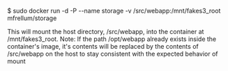 $ sudo docker run -d -P --name storage -v /src/webapp:/mnt/fakes3_root mfrellum/storage

This will mount the host directory, /src/webapp, into the container at /mnt/fakes3_root.
Note: If the path /opt/webapp already exists inside the container's image, it's contents 
will be replaced by the contents of /src/webapp on the host to stay consistent with the 
expected behavior of mount
